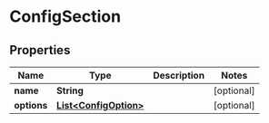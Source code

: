 # ConfigSection

## Properties
Name | Type | Description | Notes
------------ | ------------- | ------------- | -------------
**name** | **String** |  |  [optional]
**options** | [**List&lt;ConfigOption&gt;**](ConfigOption.md) |  |  [optional]
